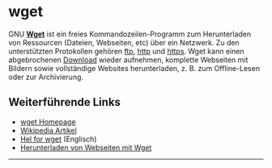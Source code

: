 wget
====

GNU **[Wget](http://www.gnu.org/software/wget/)**
ist ein freies Kommandozeilen-Programm zum Herunterladen von Ressourcen
(Dateien, Webseiten, etc) über ein Netzwerk. Zu den unterstützten
Protokollen gehören
[ftp](http://de.wikipedia.org/wiki/File_Transfer_Protocol),
[http](http://de.wikipedia.org/wiki/Http) und
[https](http://de.wikipedia.org/wiki/Https). Wget
kann einen abgebrochenen [Download](../Download.html) wieder
aufnehmen, komplette Webseiten mit Bildern sowie vollständige Websites
herunterladen, z. B. zum Offline-Lesen oder zur Archivierung.

Weiterführende Links
--------------------

-   [wget
    Homepage](http://www.gnu.org/software/wget/)
-   [Wikipedia
    Artikel](http://de.wikipedia.org/wiki/Wget)
-   [Hel for
    wget](http://www.ccp14.ac.uk//mirror/wget.htm) (Englisch)
-   [Herunterladen von Webseiten mit
    Wget](http://www.pro-linux.de/berichte/wget-doku.html)

------------------------------------------------------------------------

